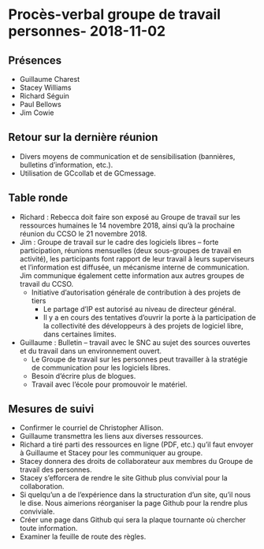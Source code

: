 # Procès-verbal groupe de travail personnes- 2018-11-02

## Présences
* Guillaume Charest
* Stacey Williams
* Richard Séguin
* Paul Bellows
* Jim Cowie

## Retour sur la dernière réunion
* Divers moyens de communication et de sensibilisation (bannières, bulletins d’information, etc.).
* Utilisation de GCcollab et de GCmessage.

## Table ronde
* Richard : Rebecca doit faire son exposé au Groupe de travail sur les ressources humaines le 14 novembre 2018, ainsi qu’à la prochaine réunion du CCSO le 21 novembre 2018.
* Jim : Groupe de travail sur le cadre des logiciels libres – forte participation, réunions mensuelles (deux sous-groupes de travail en activité), les participants font rapport de leur travail à leurs superviseurs et l’information est diffusée, un mécanisme interne de communication. Jim communique également cette information aux autres groupes de travail du CCSO.
  * Initiative d’autorisation générale de contribution à des projets de tiers
    * Le partage d’IP est autorisé au niveau de directeur général.
    * Il y a en cours des tentatives d’ouvrir la porte à la participation de la collectivité des développeurs à des projets de logiciel libre, dans certaines limites.
* Guillaume : Bulletin – travail avec le SNC au sujet des sources ouvertes et du travail dans un environnement ouvert.
  * Le Groupe de travail sur les personnes peut travailler à la stratégie de communication pour les logiciels libres.
  * Besoin d’écrire plus de blogues.
  * Travail avec l’école pour promouvoir le matériel.
  
## Mesures de suivi
* Confirmer le courriel de Christopher Allison.
* Guillaume transmettra les liens aux diverses ressources.
* Richard a tiré parti des ressources en ligne (PDF, etc.) qu’il faut envoyer à Guillaume et Stacey pour les communiquer au groupe.
* Stacey donnera des droits de collaborateur aux membres du Groupe de travail des personnes.
* Stacey s’efforcera de rendre le site Github plus convivial pour la collaboration.
* Si quelqu’un a de l’expérience dans la structuration d’un site, qu’il nous le dise. Nous aimerions réorganiser la page Github pour la rendre plus conviviale.
* Créer une page dans Github qui sera la plaque tournante où chercher toute information.
* Examiner la feuille de route des règles.
